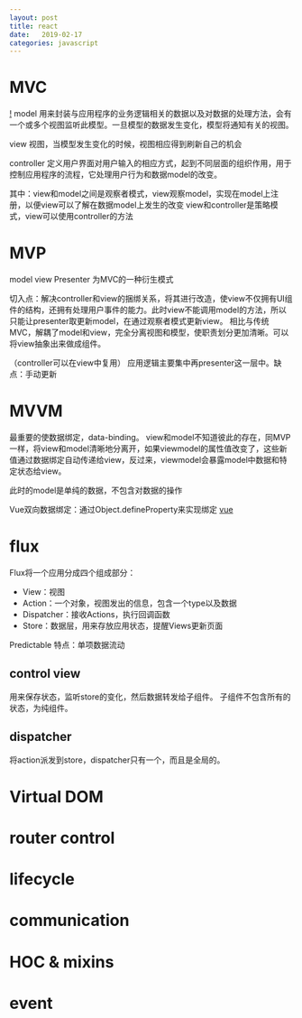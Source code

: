 ```yaml
---
layout: post
title: react
date:   2019-02-17
categories: javascript
---
```


# MVC
[!](../assets/images/mvc.png)
model 用来封装与应用程序的业务逻辑相关的数据以及对数据的处理方法，会有一个或多个视图监听此模型。一旦模型的数据发生变化，模型将通知有关的视图。

view 视图，当模型发生变化的时候，视图相应得到刷新自己的机会

controller 定义用户界面对用户输入的相应方式，起到不同层面的组织作用，用于控制应用程序的流程，它处理用户行为和数据model的改变。

其中：view和model之间是观察者模式，view观察model，实现在model上注册，以便view可以了解在数据model上发生的改变
view和controller是策略模式，view可以使用controller的方法

# MVP
model view Presenter 为MVC的一种衍生模式

切入点：解决controller和view的捆绑关系，将其进行改造，使view不仅拥有UI组件的结构，还拥有处理用户事件的能力。此时view不能调用model的方法，所以只能让presenter取更新model，在通过观察者模式更新view。
相比与传统MVC，解耦了model和view，完全分离视图和模型，使职责划分更加清晰。可以将view抽象出来做成组件。

（controller可以在view中复用）
应用逻辑主要集中再presenter这一层中。缺点：手动更新

# MVVM
最重要的使数据绑定，data-binding。
view和model不知道彼此的存在，同MVP一样，将view和model清晰地分离开，如果viewmodel的属性值改变了，这些新值通过数据绑定自动传递给view，反过来，viewmodel会暴露model中数据和特定状态给view。

此时的model是单纯的数据，不包含对数据的操作

Vue双向数据绑定：通过Object.defineProperty来实现绑定
[vue](https://juejin.im/post/593021272f301e0058273468#heading-9)

# flux
Flux将一个应用分成四个组成部分：
- View：视图
- Action：一个对象，视图发出的信息，包含一个type以及数据
- Dispatcher：接收Actions，执行回调函数
- Store：数据层，用来存放应用状态，提醒Views更新页面

Predictable
特点：单项数据流动

## control view
用来保存状态，监听store的变化，然后数据转发给子组件。
子组件不包含所有的状态，为纯组件。

## dispatcher
将action派发到store，dispatcher只有一个，而且是全局的。

# Virtual DOM

# router control

# lifecycle

# communication

# HOC & mixins

# event